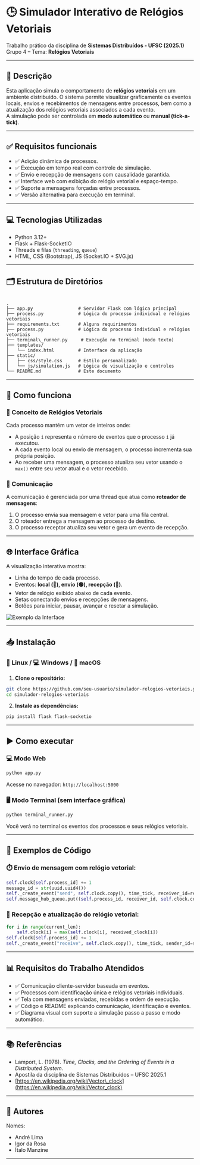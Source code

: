 
# 🕒 Simulador Interativo de Relógios Vetoriais

Trabalho prático da disciplina de **Sistemas Distribuídos - UFSC (2025.1)**  
Grupo 4 – Tema: **Relógios Vetoriais**

---

## 📌 Descrição

Esta aplicação simula o comportamento de **relógios vetoriais** em um ambiente distribuído. O sistema permite visualizar graficamente os eventos locais, envios e recebimentos de mensagens entre processos, bem como a atualização dos relógios vetoriais associados a cada evento.  
A simulação pode ser controlada em **modo automático** ou **manual (tick-a-tick)**.

---

## ✅ Requisitos funcionais

- ✅ Adição dinâmica de processos.
- ✅ Execução em tempo real com controle de simulação.
- ✅ Envio e recepção de mensagens com causalidade garantida.
- ✅ Interface web com exibição do relógio vetorial e espaço-tempo.
- ✅ Suporte a mensagens forçadas entre processos.
- ✅ Versão alternativa para execução em terminal.

---

## 💻 Tecnologias Utilizadas

- Python 3.12+
- Flask + Flask-SocketIO
- Threads e filas (`threading`, `queue`)
- HTML, CSS (Bootstrap), JS (Socket.IO + SVG.js)

---

## 🗂️ Estrutura de Diretórios

```

.
├── app.py                 # Servidor Flask com lógica principal
├── process.py             # Lógica do processo individual e relógios vetoriais
├── requirements.txt       # Alguns requirimentos
├── process.py             # Lógica do processo individual e relógios vetoriais
├── terminal\_runner.py     # Execução no terminal (modo texto)
├── templates/
│   └── index.html         # Interface da aplicação
├── static/
│   ├── css/style.css      # Estilo personalizado
│   └── js/simulation.js   # Lógica de visualização e controles
└── README.md              # Este documento

````

---

## 🧠 Como funciona

### 🧩 Conceito de Relógios Vetoriais

Cada processo mantém um vetor de inteiros onde:
- A posição `i` representa o número de eventos que o processo `i` já executou.
- A cada evento local ou envio de mensagem, o processo incrementa sua própria posição.
- Ao receber uma mensagem, o processo atualiza seu vetor usando o `max()` entre seu vetor atual e o vetor recebido.

### 🔄 Comunicação

A comunicação é gerenciada por uma thread que atua como **roteador de mensagens**:
1. O processo envia sua mensagem e vetor para uma fila central.
2. O roteador entrega a mensagem ao processo de destino.
3. O processo receptor atualiza seu vetor e gera um evento de recepção.

---

## 🌐 Interface Gráfica

A visualização interativa mostra:
- Linha do tempo de cada processo.
- Eventos: **local (🔵), envio (🟢), recepção (🔴)**.
- Vetor de relógio exibido abaixo de cada evento.
- Setas conectando envios e recepções de mensagens.
- Botões para iniciar, pausar, avançar e resetar a simulação.

![Exemplo da Interface](exemplo1.png) 

---

## 📥 Instalação

### 🐧 Linux / 💻 Windows / 🍎 macOS

1. **Clone o repositório:**
```bash
git clone https://github.com/seu-usuario/simulador-relogios-vetoriais.git
cd simulador-relogios-vetoriais
````

2. **Instale as dependências:**

```bash
pip install flask flask-socketio
```

---

## ▶️ Como executar

### 💻 Modo Web

```bash
python app.py
```

Acesse no navegador:
`http://localhost:5000`

### 🖥️ Modo Terminal (sem interface gráfica)

```bash
python terminal_runner.py
```

Você verá no terminal os eventos dos processos e seus relógios vetoriais.

---

## 📌 Exemplos de Código

### ⏱️ Envio de mensagem com relógio vetorial:

```python
self.clock[self.process_id] += 1
message_id = str(uuid.uuid4())
self._create_event("send", self.clock.copy(), time_tick, receiver_id=receiver_id, message_id=message_id)
self.message_hub_queue.put((self.process_id, receiver_id, self.clock.copy(), message_id))
```

### 📨 Recepção e atualização do relógio vetorial:

```python
for i in range(current_len):
    self.clock[i] = max(self.clock[i], received_clock[i])
self.clock[self.process_id] += 1
self._create_event("receive", self.clock.copy(), time_tick, sender_id=sender_id, message_id=message_id)
```

---

## 📊 Requisitos do Trabalho Atendidos

* ✅ Comunicação cliente-servidor baseada em eventos.
* ✅ Processos com identificação única e relógios vetoriais individuais.
* ✅ Tela com mensagens enviadas, recebidas e ordem de execução.
* ✅ Código e README explicando comunicação, identificação e eventos.
* ✅ Diagrama visual com suporte a simulação passo a passo e modo automático.

---

## 📚 Referências

* Lamport, L. (1978). *Time, Clocks, and the Ordering of Events in a Distributed System*.
* Apostila da disciplina de Sistemas Distribuídos – UFSC 2025.1
* [https://en.wikipedia.org/wiki/Vector\_clock](https://en.wikipedia.org/wiki/Vector_clock)

---

## 👥 Autores

Nomes:
* André Lima
* Igor da Rosa
* Ítalo Manzine

---
